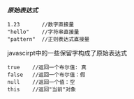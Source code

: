 ***原始表达式***



```
1.23       //数字直接量
"hello"    //字符串直接量
"pattern"  //正则表达式直接量
```



javascirpt中的一些保留字构成了原始表达式

```
true    //返回一个布尔值: 真
false   //返回一个布尔值：假
null    //返回一个值：空
this    //返回"当前"对象
```


